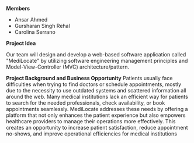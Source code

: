 **Members**

* Ansar Ahmed
* Gursharan Singh Rehal
* Carolina Serrano

**Project Idea**

Our team will design and develop a web-based software application called "MediLocate" by utilizing software engineering management principles and Model-View-Controller (MVC) architecture/pattern.

**Project Background and Business Opportunity**
Patients usually face difficulties when trying to find doctors or schedule appointments, mostly due to the necessity to use outdated systems and scattered information all around the web. Many medical institutions lack an efficient way for patients to search for the needed professionals, check availability, or book appointments seamlessly. MediLocate addresses these needs by offering a platform that not only enhances the patient experience but also empowers healthcare providers to manage their operations more effectively. This creates an opportunity to increase patient satisfaction, reduce appointment no-shows, and improve operational efficiencies for medical institutions